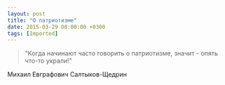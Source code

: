 ```yaml
---
layout: post
title: "О патриотизме"
date: 2015-03-29 00:00:00 +0300
tags: [Imported]
---
```


> "Когда начинают часто говорить о патриотизме, значит - опять что-то украли!"

Михаил Евграфович Салтыков-Щедрин